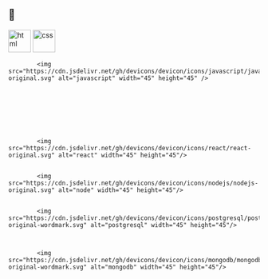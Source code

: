 

<!--
**tk0885/tk0885** is a ✨ _special_ ✨ repository because its `README.md` (this file) appears on your GitHub profile.

Here are some ideas to get you started:

- 🔭 I’m currently working on ...
- 🌱 I’m currently learning ...
- 👯 I’m looking to collaborate on ...
- 🤔 I’m looking for help with ...
- 💬 Ask me about ...
- 📫 How to reach me: ...
- 😄 Pronouns: ...
- ⚡ Fun fact: ...
-->

<h2> 🚀 </h2>
<p align="left">
  
  <img src="https://cdn.jsdelivr.net/gh/devicons/devicon/icons/html5/html5-plain-wordmark.svg" alt="html" width="45" height="45"/>
  
  <img src="https://cdn.jsdelivr.net/gh/devicons/devicon/icons/tailwindcss/tailwindcss-plain.svg" alt="css" width="45" height="45"/>

            <img src="https://cdn.jsdelivr.net/gh/devicons/devicon/icons/javascript/javascript-original.svg" alt="javascript" width="45" height="45" />
          

            
          

            
  
  
            <img src="https://cdn.jsdelivr.net/gh/devicons/devicon/icons/react/react-original.svg" alt="react" width="45" height="45"/>
  
  
            <img src="https://cdn.jsdelivr.net/gh/devicons/devicon/icons/nodejs/nodejs-original.svg" alt="node" width="45" height="45"/>
  
        
            <img src="https://cdn.jsdelivr.net/gh/devicons/devicon/icons/postgresql/postgresql-original-wordmark.svg" alt="postgresql" width="45" height="45"/>
          
  
  
            <img src="https://cdn.jsdelivr.net/gh/devicons/devicon/icons/mongodb/mongodb-original-wordmark.svg" alt="mongodb" width="45" height="45"/>
          
          
          
          
</p>
